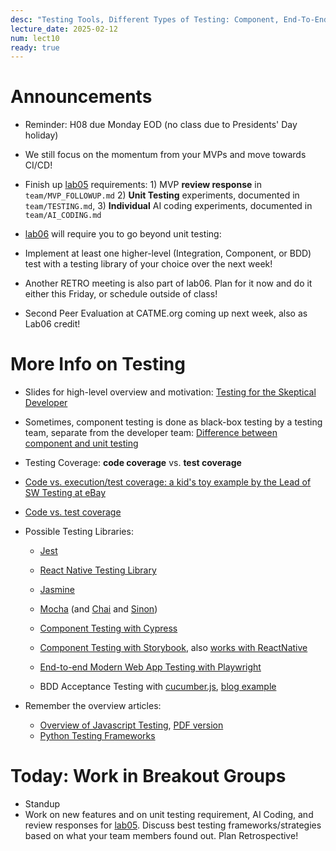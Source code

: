 ```yaml
---
desc: "Testing Tools, Different Types of Testing: Component, End-To-End, and BDD Testing"
lecture_date: 2025-02-12
num: lect10
ready: true
---
```


# Announcements
* Reminder: H08 due Monday EOD (no class due to Presidents' Day holiday)
* We still focus on the momentum from your MVPs and move towards CI/CD!
* Finish up [lab05](https://ucsb-cs148.github.io/w25/lab/lab05/) requirements: 1) MVP **review response** in `team/MVP_FOLLOWUP.md` 2) **Unit Testing** experiments, documented in `team/TESTING.md`, 3) **Individual** AI coding experiments, documented in `team/AI_CODING.md`

* [lab06](https://ucsb-cs148.github.io/w24/lab/lab06/) will require you to go beyond unit testing:
* Implement at least one higher-level (Integration, Component, or BDD) test with a testing library of your choice over the next week!
* Another RETRO meeting is also part of lab06. Plan for it now and do it either this Friday, or schedule outside of class!
* Second Peer Evaluation at CATME.org coming up next week, also as Lab06 credit!  



# More Info on Testing
* Slides for high-level overview and motivation: [Testing for the Skeptical Developer](https://www.cs.ucsb.edu/~holl/CS148/handouts/Slides_2021-testingfortheskepticaldeveloper.pdf)

* Sometimes, component testing is done as black-box testing by a testing team, separate from the developer team: [Difference between component and unit testing](https://www.geeksforgeeks.org/difference-between-component-and-unit-testing/)

* Testing Coverage: **code coverage** vs. **test coverage**
* [Code vs. execution/test coverage: a kid's toy example by the Lead of SW Testing at eBay](https://danashby.co.uk/2019/02/14/code-coverage-vs-test-coverage/)
* [Code vs. test coverage](https://www.testbytes.net/blog/code-coverage-vs-test-coverage/)

* Possible Testing Libraries: 
    * [Jest](https://ucsb-cs148.github.io/topics/testing_jest/)
    * [React Native Testing Library](https://callstack.github.io/react-native-testing-library/docs/getting-started)
    * [Jasmine](https://jasmine.github.io)
    * [Mocha](https://github.com/mochajs/mocha) (and [Chai](https://github.com/chaijs/chai) and [Sinon](https://sinonjs.org))

    * [Component Testing with Cypress](https://ucsb-cs148.github.io/jstopics/testing_cypress/)
    * [Component Testing with Storybook](https://storybook.js.org), also [works with ReactNative](https://storybook.js.org/tutorials/intro-to-storybook/react-native/en/get-started/)

    * [End-to-end Modern Web App Testing with Playwright](https://playwright.dev/)

    * BDD Acceptance Testing with [cucumber.js](https://github.com/cucumber/cucumber-js), [blog example](https://www.codementor.io/@jeremyrajan/acceptance-testing-javascript-cucumber-webdriverio-du1087f5i)

* Remember the overview articles: 
    * [Overview of Javascript Testing](https://medium.com/welldone-software/an-overview-of-javascript-testing-7ce7298b9870), [PDF version](https://www.cs.ucsb.edu/~holl/CS148/handouts/JSTesting.pdf) 
    * [Python Testing Frameworks](https://blog.testproject.io/2020/10/27/top-python-testing-frameworks/)

# Today: Work in Breakout Groups
* Standup
* Work on new features and on unit testing requirement, AI Coding, and review responses for [lab05](https://ucsb-cs148.github.io/w24/lab/lab05/). Discuss best testing frameworks/strategies based on what your team members found out. Plan Retrospective! 



